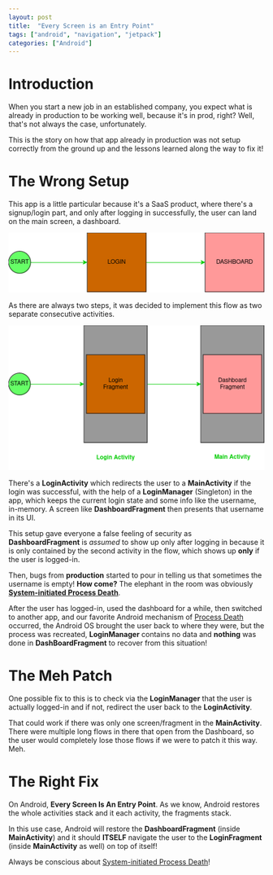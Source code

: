 ```yaml
---
layout: post
title:  "Every Screen is an Entry Point"
tags: ["android", "navigation", "jetpack"]
categories: ["Android"]
---
```


# Introduction

When you start a new job in an established company, you expect what is already in production to be working well, because it's in prod, right? Well, that's not always the case, unfortunately. 

This is the story on how that app already in production was not setup correctly from the ground up and the lessons learned along the way to fix it!

# The Wrong Setup

This app is a little particular because it's a SaaS product, where there's a signup/login part, and only after logging in successfully, the user can land on the main screen, a dashboard.

![login-dashboard-flow](/assets/img/login-dashboard-flow.drawio.png)

As there are always two steps, it was decided to implement this flow as two separate consecutive activities.

![login-dashboard-flow](/assets/img/two-activities-flow.drawio.png)

There's a **LoginActivity** which redirects the user to a **MainActivity** if the login was successful, with the help of a **LoginManager** (Singleton) in the app, which keeps the current login state and some info like the username, in-memory. A screen like **DashboardFragment** then presents that username in its UI.

This setup gave everyone a false feeling of security as **DashboardFragment** is *assumed* to show up only after logging in because it is only contained by the second activity in the flow, which shows up **only** if the user is logged-in.

Then, bugs from **production** started to pour in telling us that sometimes the username is empty! **How come?** The elephant in the room was obviously **[System-initiated Process Death](https://galex.dev/posts/process-death-is-the-rule-not-the-exception/)**. 

After the user has logged-in, used the dashboard for a while, then switched to another app, and our favorite Android mechanism of [Process Death](https://galex.dev/posts/process-death-is-the-rule-not-the-exception/) occurred, the Android OS brought the user back to where they were, but the process was recreated, **LoginManager** contains no data and **nothing** was done in **DashBoardFragment** to recover from this situation!

# The Meh Patch

One possible fix to this is to check via the **LoginManager** that the user is actually logged-in and if not, redirect the user back to the **LoginActivity**.

That could work if there was only one screen/fragment in the **MainActivity**. There were multiple long flows in there that open from the Dashboard, so the user would completely lose those flows if we were to patch it this way. Meh.

# The Right Fix

On Android, **Every Screen Is An Entry Point**. As we know, Android restores the whole activities stack and it each activity, the fragments stack.

In this use case, Android will restore the **DashboardFragment** (inside **MainActivity**) and it should **ITSELF** navigate the user to the **LoginFragment** (inside **MainActivity** as well) on top of itself!

Always be conscious about [System-initiated Process Death](https://galex.dev/posts/process-death-is-the-rule-not-the-exception/)!
